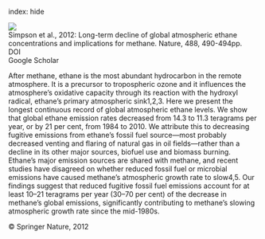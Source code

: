 index: hide

<div class="Citation">
    <div class="Citation-thumb CitationThumb-linked"  data-href="https://doi.org/10.1038/nature11342">
      <img src="https://static.claimspace.cloud/climate-study-static/refs/thumbs/2/Simpson_et_al_2012-thumb.png" />
    </div>

  <div class="Citation-body">
    <div class="Citation-text">Simpson et al., 2012: Long-term decline of global atmospheric ethane concentrations and implications for methane. <span class="Article-journal">Nature, </span><span class="Article-volume">488, </span>490-494pp.</div>
    <div class="Citation-links">
      <div class="CitationLink" data-href="https://doi.org/10.1038/nature11342">
        <div class="CitationLink-icon CitationLink-Doi"></div>
        <div class="CitationLink-text">DOI</div>
      </div>
      <div class="CitationLink" data-href="https://scholar.google.com/scholar?q=10.1038/nature11342">
        <div class="CitationLink-icon CitationLink-Scholar"></div>
        <div class="CitationLink-text">Google Scholar</div>
      </div>
    </div>
  </div>
</div>

After methane, ethane is the most abundant hydrocarbon in the remote atmosphere. It is a precursor to tropospheric ozone and it influences the atmosphere’s oxidative capacity through its reaction with the hydroxyl radical, ethane’s primary atmospheric sink1,2,3. Here we present the longest continuous record of global atmospheric ethane levels. We show that global ethane emission rates decreased from 14.3 to 11.3 teragrams per year, or by 21 per cent, from 1984 to 2010. We attribute this to decreasing fugitive emissions from ethane’s fossil fuel source—most probably decreased venting and flaring of natural gas in oil fields—rather than a decline in its other major sources, biofuel use and biomass burning. Ethane’s major emission sources are shared with methane, and recent studies have disagreed on whether reduced fossil fuel or microbial emissions have caused methane’s atmospheric growth rate to slow4,5. Our findings suggest that reduced fugitive fossil fuel emissions account for at least 10–21 teragrams per year (30–70 per cent) of the decrease in methane’s global emissions, significantly contributing to methane’s slowing atmospheric growth rate since the mid-1980s.

<div class="Citation-copy">
&copy; Springer Nature, 2012
</div>